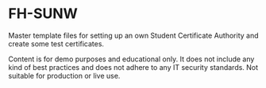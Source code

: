 # FH-SUNW

Master template files for setting up an own Student Certificate Authority and create some test certificates.

Content is for demo purposes and educational only. It does not include any kind of best practices and does not adhere to any IT security standards. Not suitable for production or live use.
